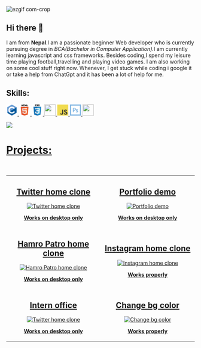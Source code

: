 ![ezgif com-crop](https://user-images.githubusercontent.com/115239975/222319948-16b075b9-969d-428d-b99f-07769cf1709c.gif)
<h2 >Hi there 👋</h2>
<p>I am from <b>Nepal</b>.I am a passionate beginner Web developer who is currently pursuing degree in <i>BCA(Bachelor in Computer Application).</i>I am currently learning javascript and css frameworks. Besides coding,I spend my leisure time playing football,travelling and playing video games. I am also working on some cool stuff right now. Whenever, I get stuck while coding i google it or take a help from ChatGpt and it has been a lot of help for me.</p>
<h2>Skills:</h2>
<a href="#"><img src="https://raw.githubusercontent.com/devicons/devicon/master/icons/c/c-original.svg" height="30" width="30"</a>
<a href="#"><img src="https://raw.githubusercontent.com/devicons/devicon/master/icons/html5/html5-original-wordmark.svg" height="30" width="30"</a>
<a href="#"><img src="https://raw.githubusercontent.com/devicons/devicon/master/icons/css3/css3-original-wordmark.svg" height="30" width="30"</a>
<a href="#"><img src="https://www.vectorlogo.zone/logos/tailwindcss/tailwindcss-icon.svg" height="30" width="30"</a>
<a href="#"><img src="https://raw.githubusercontent.com/devicons/devicon/master/icons/javascript/javascript-original.svg" height="30" width="30"</a>
<a href="#"><img src="https://raw.githubusercontent.com/devicons/devicon/master/icons/photoshop/photoshop-line.svg" height="30" width="30"</a> 
<a href="#"><img src="https://download.blender.org/branding/community/blender_community_badge_white.svg" height="30" width="30"</a><br>
<p><img src="https://github-readme-stats-8qyt-git-master-ishuduwal.vercel.app/api?username=ishuduwal"></p>
<h1>Projects:</h1>
<br>
 <div align="center">
 <table>
   <tr>
     <td width="50%">
       <h2 align="center">Twitter home clone</h2>
       <div align="center">
         <a href="https://ishuduwal.github.io/twitterclone/" target="_blank"><img src="https://user-images.githubusercontent.com/115239975/222655657-78ea36f7-a5af-4646-add3-25d4c1f6df82.jpg" width="400" alt="Twitter home clone"></a>
        <p><b>Works on desktop only</b></p>
        </td>
      <td width="50%">
       <h2 align="center">Portfolio demo</h2>
       <div align="center">
         <a href="https://ishuduwal.github.io/portfolio-demo/" target="_blank"><img src="https://user-images.githubusercontent.com/115239975/222656885-4ea15d40-a999-4237-9062-ba21d7253f71.jpg" width="400" alt="Portfolio demo"></a>
        <p><b>Works on desktop only</b></p>
    </td>
  </tr>
     <tr>
     <td width="50%">
       <h2 align="center">Hamro Patro home clone</h2>
       <div align="center">
         <a href="https://ishuduwal.github.io/hamropatro-home-clone/" target="_blank"><img src="https://user-images.githubusercontent.com/115239975/222657853-1901c0b8-c66d-43ed-a12a-1613fae9ba49.jpg" width="400" alt="Hamro Patro home clone"></a>
        <p><b>Works on desktop only</b></p>
        </td>
      <td width="50%">
       <h2 align="center">Instagram home clone</h2>
       <div align="center">
         <a href="https://ishuduwal.github.io/instagram-homeclone/" target="_blank"><img src="https://user-images.githubusercontent.com/115239975/222658246-536e532e-2b0d-4c17-a0ae-ad0caf4a1b21.jpg" width="400" alt="Instagram home clone"></a>
        <p><b>Works properly</b></p>
    </td>
  </tr>
  <tr>
   <td width="50%">
       <h2 align="center">Intern office</h2>
       <div align="center">
         <a href="https://ishuduwal.github.io/office/" target="_blank"><img src="https://user-images.githubusercontent.com/115239975/222658389-177300ee-82b4-4f80-bf92-9a1d21790daf.jpg" width="400" alt="Twitter home clone"></a>
        <p><b>Works on desktop only</b></p>
        </td>
   <td width="50%">
       <h2 align="center">Change bg color</h2>
       <div align="center">
         <a href="https://ishuduwal.github.io/change-bg-color/" target="_blank"><img src="https://user-images.githubusercontent.com/115239975/222901496-56a98ae4-7e21-455f-829e-59f765e54094.png" width="400" alt="Change bg color"></a>
        <p><b>Works properly </b></p>
        </td>
   </tr>
 </table>
                                                                                   

